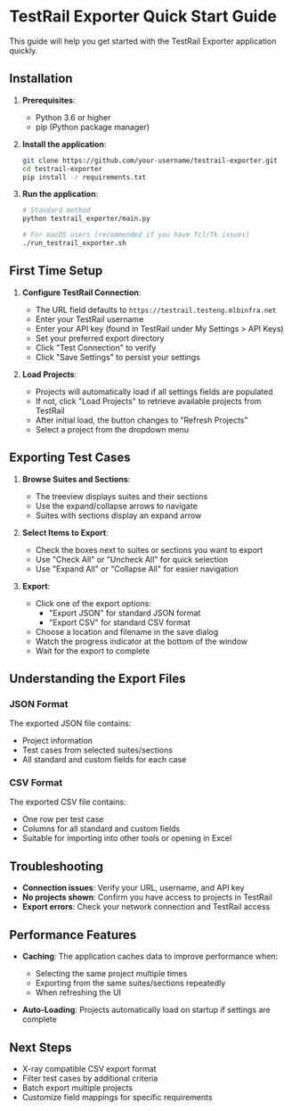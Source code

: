 # TestRail Exporter Quick Start Guide

This guide will help you get started with the TestRail Exporter application quickly.

## Installation

1. **Prerequisites**:
   - Python 3.6 or higher
   - pip (Python package manager)

2. **Install the application**:
   ```bash
   git clone https://github.com/your-username/testrail-exporter.git
   cd testrail-exporter
   pip install -r requirements.txt
   ```

3. **Run the application**:
   ```bash
   # Standard method
   python testrail_exporter/main.py
   
   # For macOS users (recommended if you have Tcl/Tk issues)
   ./run_testrail_exporter.sh
   ```

## First Time Setup

1. **Configure TestRail Connection**:
   - The URL field defaults to `https://testrail.testeng.mlbinfra.net`
   - Enter your TestRail username
   - Enter your API key (found in TestRail under My Settings > API Keys)
   - Set your preferred export directory
   - Click "Test Connection" to verify
   - Click "Save Settings" to persist your settings

2. **Load Projects**:
   - Projects will automatically load if all settings fields are populated
   - If not, click "Load Projects" to retrieve available projects from TestRail
   - After initial load, the button changes to "Refresh Projects"
   - Select a project from the dropdown menu

## Exporting Test Cases

1. **Browse Suites and Sections**:
   - The treeview displays suites and their sections
   - Use the expand/collapse arrows to navigate
   - Suites with sections display an expand arrow

2. **Select Items to Export**:
   - Check the boxes next to suites or sections you want to export
   - Use "Check All" or "Uncheck All" for quick selection
   - Use "Expand All" or "Collapse All" for easier navigation

3. **Export**:
   - Click one of the export options:
     - "Export JSON" for standard JSON format
     - "Export CSV" for standard CSV format
   - Choose a location and filename in the save dialog
   - Watch the progress indicator at the bottom of the window
   - Wait for the export to complete

## Understanding the Export Files

### JSON Format
The exported JSON file contains:
- Project information
- Test cases from selected suites/sections
- All standard and custom fields for each case

### CSV Format
The exported CSV file contains:
- One row per test case
- Columns for all standard and custom fields
- Suitable for importing into other tools or opening in Excel


## Troubleshooting

- **Connection issues**: Verify your URL, username, and API key
- **No projects shown**: Confirm you have access to projects in TestRail
- **Export errors**: Check your network connection and TestRail access

## Performance Features

- **Caching**: The application caches data to improve performance when:
  - Selecting the same project multiple times
  - Exporting from the same suites/sections repeatedly
  - When refreshing the UI

- **Auto-Loading**: Projects automatically load on startup if settings are complete

## Next Steps

- X-ray compatible CSV export format
- Filter test cases by additional criteria
- Batch export multiple projects
- Customize field mappings for specific requirements